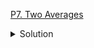 [P7. Two Averages](https://www.codechef.com/problems/TWOAVG)

<details><summary>Solution</summary>

![](../../../assets/TWOAVG.png)

</details>
